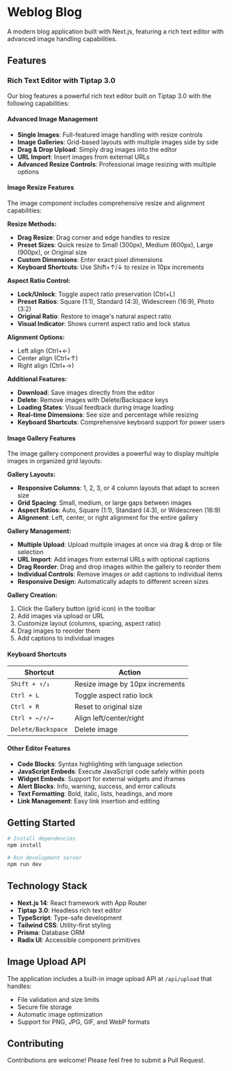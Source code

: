 # Weblog Blog

A modern blog application built with Next.js, featuring a rich text editor with advanced image handling capabilities.

## Features

### Rich Text Editor with Tiptap 3.0

Our blog features a powerful rich text editor built on Tiptap 3.0 with the following capabilities:

#### Advanced Image Management
- **Single Images**: Full-featured image handling with resize controls
- **Image Galleries**: Grid-based layouts with multiple images side by side
- **Drag & Drop Upload**: Simply drag images into the editor
- **URL Import**: Insert images from external URLs
- **Advanced Resize Controls**: Professional image resizing with multiple options

#### Image Resize Features

The image component includes comprehensive resize and alignment capabilities:

**Resize Methods:**
- **Drag Resize**: Drag corner and edge handles to resize
- **Preset Sizes**: Quick resize to Small (300px), Medium (600px), Large (900px), or Original size
- **Custom Dimensions**: Enter exact pixel dimensions
- **Keyboard Shortcuts**: Use Shift+↑/↓ to resize in 10px increments

**Aspect Ratio Control:**
- **Lock/Unlock**: Toggle aspect ratio preservation (Ctrl+L)
- **Preset Ratios**: Square (1:1), Standard (4:3), Widescreen (16:9), Photo (3:2)
- **Original Ratio**: Restore to image's natural aspect ratio
- **Visual Indicator**: Shows current aspect ratio and lock status

**Alignment Options:**
- Left align (Ctrl+←)
- Center align (Ctrl+↑)  
- Right align (Ctrl+→)

**Additional Features:**
- **Download**: Save images directly from the editor
- **Delete**: Remove images with Delete/Backspace keys
- **Loading States**: Visual feedback during image loading
- **Real-time Dimensions**: See size and percentage while resizing
- **Keyboard Shortcuts**: Comprehensive keyboard support for power users

#### Image Gallery Features

The image gallery component provides a powerful way to display multiple images in organized grid layouts:

**Gallery Layouts:**
- **Responsive Columns**: 1, 2, 3, or 4 column layouts that adapt to screen size
- **Grid Spacing**: Small, medium, or large gaps between images
- **Aspect Ratios**: Auto, Square (1:1), Standard (4:3), or Widescreen (16:9)
- **Alignment**: Left, center, or right alignment for the entire gallery

**Gallery Management:**
- **Multiple Upload**: Upload multiple images at once via drag & drop or file selection
- **URL Import**: Add images from external URLs with optional captions
- **Drag Reorder**: Drag and drop images within the gallery to reorder them
- **Individual Controls**: Remove images or add captions to individual items
- **Responsive Design**: Automatically adapts to different screen sizes

**Gallery Creation:**
1. Click the Gallery button (grid icon) in the toolbar
2. Add images via upload or URL
3. Customize layout (columns, spacing, aspect ratio)
4. Drag images to reorder them
5. Add captions to individual images

#### Keyboard Shortcuts

| Shortcut | Action |
|----------|--------|
| `Shift + ↑/↓` | Resize image by 10px increments |
| `Ctrl + L` | Toggle aspect ratio lock |
| `Ctrl + R` | Reset to original size |
| `Ctrl + ←/↑/→` | Align left/center/right |
| `Delete/Backspace` | Delete image |

#### Other Editor Features
- **Code Blocks**: Syntax highlighting with language selection
- **JavaScript Embeds**: Execute JavaScript code safely within posts
- **Widget Embeds**: Support for external widgets and iframes
- **Alert Blocks**: Info, warning, success, and error callouts
- **Text Formatting**: Bold, italic, lists, headings, and more
- **Link Management**: Easy link insertion and editing

## Getting Started

```bash
# Install dependencies
npm install

# Run development server
npm run dev
```

## Technology Stack

- **Next.js 14**: React framework with App Router
- **Tiptap 3.0**: Headless rich text editor
- **TypeScript**: Type-safe development
- **Tailwind CSS**: Utility-first styling
- **Prisma**: Database ORM
- **Radix UI**: Accessible component primitives

## Image Upload API

The application includes a built-in image upload API at `/api/upload` that handles:
- File validation and size limits
- Secure file storage
- Automatic image optimization
- Support for PNG, JPG, GIF, and WebP formats

## Contributing

Contributions are welcome! Please feel free to submit a Pull Request. 